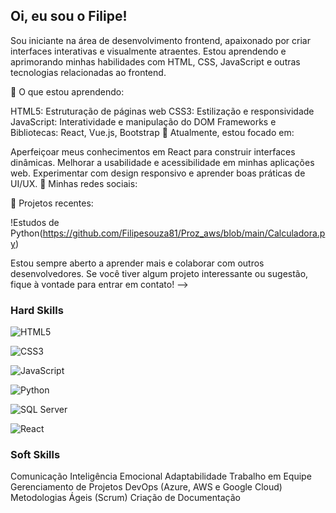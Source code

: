 ## Oi, eu sou o Filipe!

Sou iniciante na área de desenvolvimento frontend, apaixonado por criar interfaces interativas e visualmente atraentes. Estou aprendendo e aprimorando minhas habilidades com HTML, CSS, JavaScript e outras tecnologias relacionadas ao frontend.

🚀 O que estou aprendendo:

HTML5: Estruturação de páginas web
CSS3: Estilização e responsividade
JavaScript: Interatividade e manipulação do DOM
Frameworks e Bibliotecas: React, Vue.js, Bootstrap
🌱 Atualmente, estou focado em:

Aperfeiçoar meus conhecimentos em React para construir interfaces dinâmicas.
Melhorar a usabilidade e acessibilidade em minhas aplicações web.
Experimentar com design responsivo e aprender boas práticas de UI/UX.
🔗 Minhas redes sociais:


📂 Projetos recentes:

!Estudos de Python(https://github.com/Filipesouza81/Proz_aws/blob/main/Calculadora.py)

Estou sempre aberto a aprender mais e colaborar com outros desenvolvedores. Se você tiver algum projeto interessante ou sugestão, fique à vontade para entrar em contato!
-->

### Hard Skills


<!-- HTML5 -->
![HTML5](https://img.shields.io/badge/HTML5-E34F26?style=for-the-badge&logo=html5&logoColor=white)

<!-- CSS3 -->
![CSS3](https://img.shields.io/badge/CSS3-1572B6?style=for-the-badge&logo=css3&logoColor=white)

<!-- JavaScript -->
![JavaScript](https://img.shields.io/badge/JavaScript-F7DF1E?style=for-the-badge&logo=javascript&logoColor=black)

<!-- Python -->
![Python](https://img.shields.io/badge/Python-3776AB?style=for-the-badge&logo=python&logoColor=white)

<!-- SQL Server -->
![SQL Server](https://img.shields.io/badge/SQL%20Server-CC2927?style=for-the-badge&logo=microsoft-sql-server&logoColor=white)

<!-- React -->
![React](https://img.shields.io/badge/React-61DAFB?style=for-the-badge&logo=react&logoColor=black)




### Soft Skills

Comunicação
Inteligência Emocional
Adaptabilidade
Trabalho em Equipe
Gerenciamento de Projetos
DevOps (Azure, AWS e Google Cloud)
Metodologias Ágeis (Scrum)
Criação de Documentação

